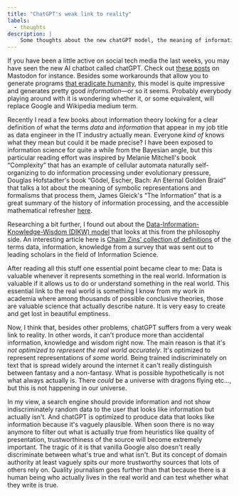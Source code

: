 ```yaml
---
title: "ChatGPT's weak link to reality"
labels:
  - thoughts
description: |
    Some thoughts about the new chatGPT model, the meaning of information, and what this means for search engines.
---
```


If you have been a little active on social tech media the last weeks, you may have seen the new AI chatbot called chatGPT. Check out [these posts](https://fosstodon.org/tags/chatGPT) on Mastodon for instance. Besides some workarounds that allow you to generate programs [that eradicate humanity](https://zacdenham.com/blog/narrative-manipulation-convincing-gpt-chat-to-write-a-python-program-to-eradicate-humanity), this model is quite impressive and generates pretty good _information_—or so it seems. Probably everybody playing around with it is wondering whether it, or some equivalent, will replace Google and Wikipedia medium term.

Recently I read a few books about information theory looking for a clear definition of what the terms _data_ and _information_ that appear in my job title as data engineer in the IT industry actually mean. Everyone _kind of_ knows what they mean but could it be made precise? I have been exposed to information science for quite a while from the Bayesian angle, but this particular reading effort was inspired by Melanie Mitchell's book “Complexity” that has an example of cellular automata naturally self-organizing to do information processing under evolutionary pressure, Douglas Hofstadter's book “Gödel, Escher, Bach: An Eternal Golden Braid” that talks a lot about the meaning of symbolic representations and formalisms that process them, James Gleick's “The Information” that is a great summary of the history of information processing, and the accessible mathematical refresher [here](https://perso.telecom-paristech.fr/rioul/publis/201811rioul.pdf).

Researching a bit further, I found out about the [Data-Information-Knowledge-Wisdom (DIKW) model](https://en.wikipedia.org/wiki/DIKW_pyramid) that looks at this from the philosophy side. An interesting article here is [Chaim Zins' collection of definitions](http://www.success.co.il/is/zins_definitions_dik.pdf) of the terms data, information, knowledge from a survey that was sent out to leading scholars in the field of Information Science.

After reading all this stuff one essential point became clear to me: Data is valuable whenever it represents something in the real world. Information is valuable if it allows us to do or understand something in the real world. This essential link to the real world is something I know from my work in academia where among thousands of possible conclusive theories, those are valuable science that actually describe nature. It is very easy to create and get lost in beautiful emptiness.

Now, I think that, besides other problems, chatGPT suffers from a very weak link to reality. In other words, it can't produce more than accidental information, knowledge and wisdom right now. The main reason is that it's _not optimized to represent the real world accurately_. It's optimized to represent representations of _some_ world. Being trained indiscriminately on text that is spread widely around the internet it can't really distinguish between fantasy and a non-fantasy. What is possible hypothetically is not what always actually is. There _could_ be a universe with dragons flying etc..., but this is not happening in our universe.

In my view, a search engine should provide information and not show indiscriminately random data to the user that looks like information but actually isn't. And chatGPT is optimized to produce data that looks like information because it's vaguely plausible. When soon there is no way anymore to filter out what is actually true from heuristics like quality of presentation, trustworthiness of the source will become extremely important. The tragic of it is that vanilla Google also doesn't really discriminate between what's true and what isn't. But its concept of domain authority at least vaguely spits our more trustworthy sources that lots of others rely on. Quality journalism goes further than that because there is a human being who actually lives in the real world and can test whether what they write is true.
